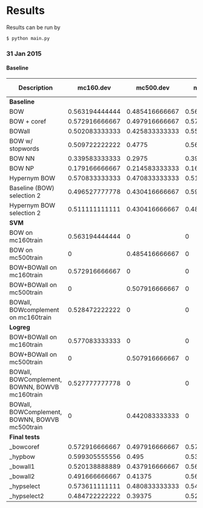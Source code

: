 # Results
Results can be run by

```
$ python main.py
```

### 31 Jan 2015

#### Baseline
| Description | mc160.dev | mc500.dev | mc160.train | mc500.train | ['mc160.dev', 'mc160.train'] | ['mc500.dev', 'mc500.train'] |
| --- | ------ | ------ | ------ | ------ | ------ | --- |
| **Baseline** | | | | | | |
| BOW | 0.563194444444 | 0.485416666667 | 0.566369047619 | 0.522777777778 | 0.565416666667 | 0.51744047619 |
| BOW + coref | 0.572916666667 | 0.497916666667 | 0.574404761905 | 0.528888888889 | 0.573958333333 | 0.524464285714 |
| BOWall | 0.502083333333 | 0.425833333333 | 0.555357142857 | 0.411388888889 | 0.539375 | 0.413452380952 |
| BOW w/ stopwords | 0.509722222222 | 0.4775 | 0.563988095238 | 0.531666666667 | 0.547708333333 | 0.523928571429 |
| BOW NN | 0.339583333333 | 0.2975 | 0.392261904762 | 0.315138888889 | 0.376458333333 | 0.312619047619 |
| BOW NP | 0.179166666667 | 0.214583333333 | 0.162202380952 | 0.204027777778 | 0.167291666667 | 0.205535714286 |
| Hypernym BOW | 0.570833333333 | 0.470833333333 | 0.516071428571 | 0.526458333333 | 0.5325 | 0.518511904762 |
| Baseline (BOW) selection 2 | 0.496527777778 | 0.430416666667 | 0.591071428571 | 0.453680555556 | 0.562708333333 | 0.450357142857 |
| Hypernym BOW selection 2 | 0.511111111111 | 0.430416666667 | 0.489880952381 | 0.46625 | 0.49625 | 0.461130952381 |
| **SVM** | | | | | | |
| BOW on mc160train | 0.563194444444 | 0 | 0 | 0 | 0 | 0 |
| BOW on mc500train | 0 | 0.485416666667 | 0 | 0 | 0 | 0 |
| BOW+BOWall on mc160train | 0.572916666667 | 0 | 0 | 0 | 0 | 0 |
| BOW+BOWall on mc500train | 0 | 0.507916666667 | 0 | 0 | 0 | 0 |
| BOWall, BOWcomplement on mc160train | 0.528472222222 | 0 | 0 | 0 | 0 | 0 |
| **Logreg** | | | | | | |
| BOW+BOWall on mc160train | 0.577083333333 | 0 | 0 | 0 | 0 | 0 |
| BOW+BOWall on mc500train | 0 | 0.507916666667 | 0 | 0 | 0 | 0 |
| BOWall, BOWComplement, BOWNN, BOWVB mc160train | 0.527777777778 | 0 | 0 | 0 | 0 | 0 |
| BOWall, BOWComplement, BOWNN, BOWVB mc500train | 0 | 0.442083333333 | 0 | 0 | 0 | 0 |
| **Final tests** | | | | | | |
| _bowcoref | 0.572916666667 | 0.497916666667 | 0.574404761905 | 0.528888888889 | 0.573958333333 | 0.524464285714 |
| _hypbow | 0.599305555556 | 0.495 | 0.53125 | 0.53125 | 0.551666666667 | 0.526071428571 |
| _bowall1 | 0.520138888889 | 0.437916666667 | 0.561904761905 | 0.498194444444 | 0.549375 | 0.489583333333 |
| _bowall2 | 0.491666666667 | 0.41375 | 0.560416666667 | 0.447430555556 | 0.539791666667 | 0.442619047619 |
| _hypselect | 0.573611111111 | 0.480833333333 | 0.545833333333 | 0.531458333333 | 0.554166666667 | 0.524226190476 |
| _hypselect2 | 0.484722222222 | 0.39375 | 0.524702380952 | 0.414861111111 | 0.512708333333 | 0.411845238095 |